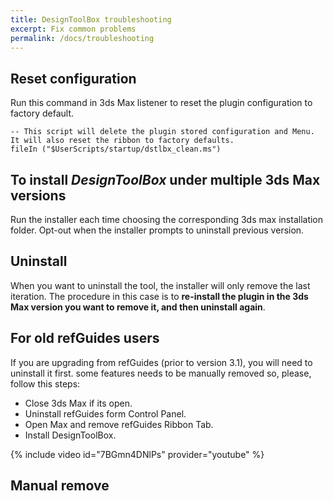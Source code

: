 ```yaml
---
title: DesignToolBox troubleshooting
excerpt: Fix common problems
permalink: /docs/troubleshooting
---
```


## Reset configuration

Run this command in 3ds Max listener to reset the plugin configuration to factory default.

```mxs
-- This script will delete the plugin stored configuration and Menu. It will also reset the ribbon to factory defaults.
fileIn ("$UserScripts/startup/dstlbx_clean.ms")

```

## To install *DesignToolBox* under multiple 3ds Max versions

Run the installer each time choosing the corresponding 3ds max installation folder. Opt-out when the installer prompts to uninstall previous version.

## Uninstall

When you want to uninstall the tool, the installer will only remove the last iteration.
The procedure in this case is to **re-install the plugin in the 3ds Max version you want to remove it, and then uninstall again**.

## For old refGuides users

If you are upgrading from refGuides (prior to version 3.1), you will need to uninstall it first. some features needs to be manually removed so, please, follow this steps:

- Close 3ds Max if its open.
- Uninstall refGuides form Control Panel.
- Open Max and remove refGuides Ribbon Tab.
- Install DesignToolBox.

{% include video id="7BGmn4DNlPs" provider="youtube" %}

## Manual remove

<script src="https://gist.github.com/HAG87/9719331c48738c158f493de13290bc83.js"></script>